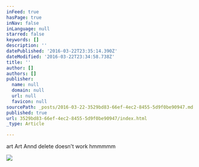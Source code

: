 ```yaml
---
inFeed: true
hasPage: true
inNav: false
inLanguage: null
starred: false
keywords: []
description: ''
datePublished: '2016-03-22T23:35:14.390Z'
dateModified: '2016-03-22T23:34:58.738Z'
title: ''
author: []
authors: []
publisher:
  name: null
  domain: null
  url: null
  favicon: null
sourcePath: _posts/2016-03-22-3529bd83-66ef-4ec2-8455-5d9f0be90947.md
published: true
url: 3529bd83-66ef-4ec2-8455-5d9f0be90947/index.html
_type: Article

---
```

art Art Annd delete doesn't work hmmmmm

  
![](https://the-grid-user-content.s3-us-west-2.amazonaws.com/bd386e00-3803-4aaa-b198-b6f8019c4076.jpg)